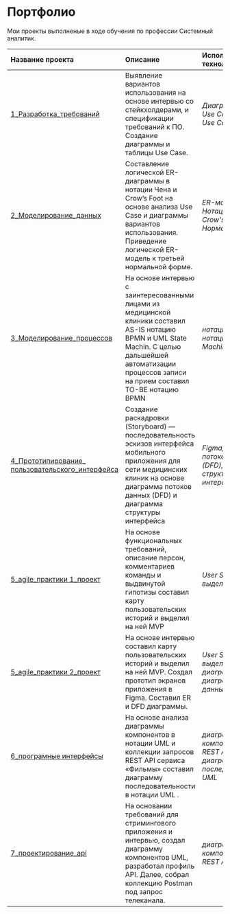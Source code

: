 # Портфолио
Мои проекты выполненые в ходе обучения по профессии Системный аналитик.<br> 

| Название проекта | Описание | Использованные технологии | 
| :---------------------- | :-------------------------------- | :---------------------- |
| [1_Разработка_требований](https://github.com/Alexandr-Korolkov/SystemAnalyticProjects/tree/main/1_Требования) | Выявление вариантов использования на основе интервью со стейкхолдерами, и спецификации требований к ПО. Создание диаграммы и таблицы Use Case. | *Диаграмма UML Use Case, Таблица Use Case* |
| [2_Моделирование_данных](https://github.com/Alexandr-Korolkov/SystemAnalyticProjects/tree/main/2_Моделирование_данных) | Составление логической ER-диаграммы в нотации Чена и Crow’s Foot на основе анализа Use Case и диаграммы вариантов использования. Приведение логической ER-модель к третьей нормальной форме. | *ER-моделирование, Нотация Чена, Crow's Foot, Нормализация 3NF* |
| [3_Моделирование_процессов](https://github.com/Alexandr-Korolkov/SystemAnalyticProjects/tree/main/3_Моделирование_процессов) | На основе интервью с заинтересованными лицами из медицинской клиники составил AS-IS нотацию BPMN и UML State Machin. С целью дальшейшей автоматизации процессов записи на прием составил TO-BE нотацию BPMN| *нотация BPMN 2.0, нотация UML State Machine* |
| [4_Прототипирование_ пользовательского_интерфейса](https://github.com/Alexandr-Korolkov/SystemAnalyticProjects/tree/main/4_Пользовательские_интерфейсы) | Создание раскадровки (Storyboard) — последовательность эскизов интерфейса мобильного приложения для сети медицинских клиник на основе диаграмма потоков данных (DFD) и диаграмма структуры интерфейса| *Figma, диаграмма потоков данных (DFD), диаграмма структуры интерфейса* |
| [5_agile_практики 1_проект](https://github.com/Alexandr-Korolkov/SystemAnalyticProjects/tree/main/5_agile_практики/1%20проект%20(User%20Story%20Map%2C%20выделение%20MVP)) | На основе функциональных требований, описание персон, комментариев команды и выдвинутой гипотизы составил карту пользовательских историй и выделил на ней MVP| *User Story Map, выделение MVP* |
| [5_agile_практики 2_проект](https://github.com/Alexandr-Korolkov/SystemAnalyticProjects/tree/main/5_agile_практики/2%20проект%20(User%20Story%20Map%2C%20MVP%2CER%2C%20DFD%2C%20Figma)) | На основе интервью составил карту пользовательских историй и выделил на ней MVP. Создал прототип экранов приложения в Figma. Составил ER и DFD диаграммы. | *User Story Map, выделение MVP, ER диаграмма, диаграмма потоков данных (DFD), Figma* |
| [6_програмные интерфейсы](https://github.com/Alexandr-Korolkov/SystemAnalyticProjects/tree/main/6_%D0%BF%D1%80%D0%BE%D0%B3%D1%80%D0%B0%D0%BC%D0%BD%D1%8B%D0%B5%20%D0%B8%D0%BD%D1%82%D0%B5%D1%80%D1%84%D0%B5%D0%B9%D1%81%D1%8B) | На основе анализа диаграммы компонентов в нотации UML и коллекции запросов REST API сервиса «Фильмы» составил диаграмму последовательности в нотации UML . | *диаграмма компонентов UML, REST API, диаграмма последовательности UML* |
| [7_проектирование_api](https://github.com/Alexandr-Korolkov/SystemAnalyticProjects/tree/main/7_проектирование_api) | На основании требований для стримингового приложения и интервью,  создал диаграмму компонентов UML, разработал профиль API. Далее, собрал коллекцию Postman под запрос телеканала. | *диаграмма компонентов UML, REST API, Postman* |